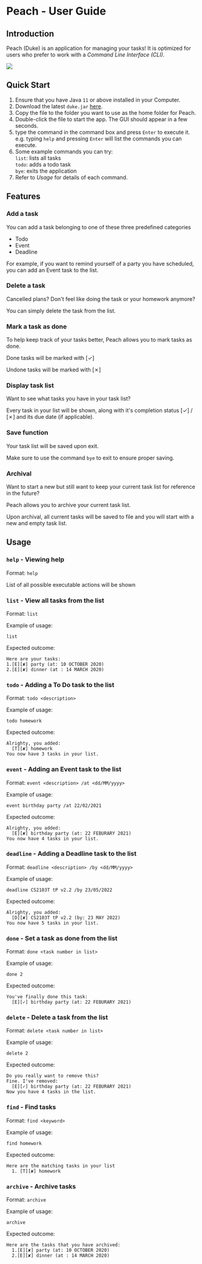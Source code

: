# Peach - User Guide 

## Introduction
Peach (Duke) is an application for managing your tasks! It is optimized for users who prefer to work with a *Command Line Interface (CLI)*.

![](./Ui.png)

## Quick Start
1. Ensure that you have Java `11` or above installed in your Computer.
2. Download the latest `duke.jar` [here](https://github.com/ncslzh/duke/releases).
3. Copy the file to the folder you want to use as the home folder for Peach.
4. Double-click the file to start the app. The GUI should appear in a few seconds.
5. type the command in the command box and press `Enter` to execute it.
   e.g. typing `help` and pressing `Enter` will list the commands you can execute.
6. Some example commands you can try:\
   `list`: lists all tasks\
   `todo`: adds a todo task\
   `bye`: exits the application
7. Refer to *Usage* for details of each command.
 
## Features 

### Add a task
You can add a task belonging to one of these three predefined categories
* Todo
* Event
* Deadline

For example, if you want to remind yourself of a party you have scheduled, you can add an Event task to the list.

### Delete a task
Cancelled plans? Don't feel like doing the task or your homework anymore? 

You can simply delete the task from the list.

### Mark a task as done
To help keep track of your tasks better, Peach allows you to mark tasks as done.

Done tasks will be marked with [✓]
 
Undone tasks will be marked with [✗]

### Display task list
Want to see what tasks you have in your task list?

Every task in your list will be shown, along with it's completion status [✓] / [✗] and its due date (if applicable).

### Save function
Your task list will be saved upon exit.

Make sure to use the command `bye` to exit to ensure proper saving.

### Archival
Want to start a new but still want to keep your current task list for reference in the future?

Peach allows you to archive your current task list. 

Upon archival, all current tasks will be saved to file and you will start with a new and empty task list.  


## Usage

### `help` - Viewing help
Format: `help`

List of all possible executable actions will be shown

### `list` - View all tasks from the list
Format: `list`

Example of usage:

`list`

Expected outcome:
```
Here are your tasks:
1.[E][✘] party (at: 10 OCTOBER 2020)
2.[E][✘] dinner (at : 14 MARCH 2020)
```
### `todo` - Adding a To Do task to the list
Format: `todo <description>`

Example of usage:

`todo homework`

Expected outcome:
```
Alrighty, you added:
  [T][✘] homework
You now have 3 tasks in your list.
```

### `event` - Adding an Event task to the list
Format: `event <description> /at <dd/MM/yyyy>`

Example of usage:

`event birthday party /at 22/02/2021`

Expected outcome:
```
Alrighty, you added:
  [E][✘] birthday party (at: 22 FEBURARY 2021)
You now have 4 tasks in your list.
```

### `deadline` - Adding a Deadline task to the list
Format: `deadline <description> /by <dd/MM/yyyy>`

Example of usage:

`deadline CS2103T tP v2.2 /by 23/05/2022`

Expected outcome:
```
Alrighty, you added:
  [D][✘] CS2103T tP v2.2 (by: 23 MAY 2022)
You now have 5 tasks in your list.
```

### `done` - Set a task as done from the list
Format: `done <task number in list>`

Example of usage:

`done 2`

Expected outcome:
```
You've finally done this task:
  [E][✓] birthday party (at: 22 FEBURARY 2021)
```

### `delete` - Delete a task from the list
Format: `delete <task number in list>`

Example of usage:

`delete 2`

Expected outcome:
```
Do you really want to remove this?
Fine. I've removed:
  [E][✓] birthday party (at: 22 FEBURARY 2021)
Now you have 4 tasks in the list.
```

### `find` - Find tasks
Format: `find <keyword>`

Example of usage:

`find homework`

Expected outcome:
```
Here are the matching tasks in your list
  1. [T][✘] homework
```

### `archive` - Archive tasks
Format: `archive`

Example of usage:

`archive`

Expected outcome:
```
Here are the tasks that you have archived:
  1.[E][✘] party (at: 10 OCTOBER 2020)
  2.[E][✘] dinner (at : 14 MARCH 2020)
```